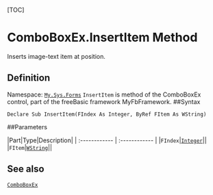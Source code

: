 [TOC]
# ComboBoxEx.InsertItem Method
Inserts image-text item at position.
## Definition
Namespace: [`My.Sys.Forms`](My.Sys.Forms.md)
`InsertItem` is method of the ComboBoxEx control, part of the freeBasic framework MyFbFramework.
##Syntax
```freeBasic
Declare Sub InsertItem(FIndex As Integer, ByRef FItem As WString)
```

##Parameters

|Part|Type|Description|
| :------------ | :------------ |
|`FIndex`|[`Integer`]("https://www.freebasic.net/wiki/KeyPgInteger")||
|`FItem`|[`WString`]("https://www.freebasic.net/wiki/KeyPgWString")||
## See also
[`ComboBoxEx`](ComboBoxEx.md)
